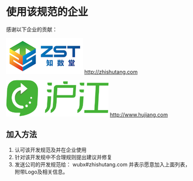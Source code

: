 # 使用该规范的企业

感谢以下企业的贡献：

![知数堂w300h200](/img/zhishutang-logo.png)     http://zhishutang.com


<img src="/img/hujiang-logo.png" width = "280" height = "100" alt="沪江网" />   http://www.hujiang.com


## 加入方法

1. 认可该开发规范及并在企业使用
2. 针对该开发规中不合理规则提出建议并修复
3. 发送公司的开发规范给： wubx#zhishutang.com 并表示愿意加入上面列表，附带Logo及相关信息。



